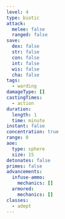 ```yaml
---
level: 4
type: biotic
attack:
  melee: false
  ranged: false
save:
  dex: false
  str: false
  con: false
  int: false
  wis: false
  cha: false
tags:
  - warding
damageType: []
castingTimes:
  - action
duration:
  length: 1
  time: minute
instant: false
concentration: true
range: 0
aoe:
  type: sphere
  size: 15
detonates: false
primes: false
advancements:
  infuse-ammo:
    mechanics: []
  armored:
    mechanics: []
classes:
  - adept
---
```

